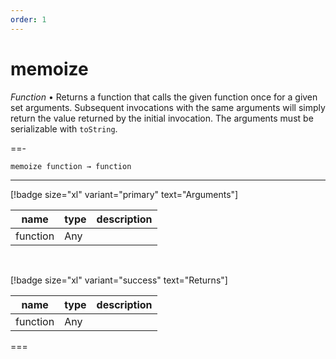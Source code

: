 ```yaml
---
order: 1
---
```

# memoize

_Function_ &bull; Returns a function that calls the given function once for a given set arguments. Subsequent invocations with the same arguments will simply return the value returned by the initial invocation. The arguments must be serializable with `toString`.


==- <pre><code>memoize function &rarr; function</code></pre>
<hr>

[!badge size="xl" variant="primary" text="Arguments"]

| name | type | description |
|------|------|-------------|
|function|Any||

<br>

[!badge size="xl" variant="success" text="Returns"]

| name | type | description |
|------|------|-------------|
|function|Any||



===




